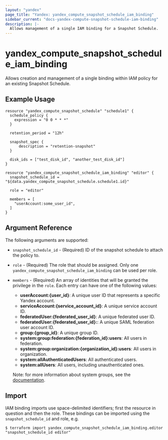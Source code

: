 ```yaml
---
layout: "yandex"
page_title: "Yandex: yandex_compute_snapshot_schedule_iam_binding"
sidebar_current: "docs-yandex-compute-snapshot-schedule-iam-binding"
description: |-
  Allows management of a single IAM binding for a Snapshot Schedule.
---
```


# yandex\_compute\_snapshot_schedule\_iam\_binding

Allows creation and management of a single binding within IAM policy for
an existing Snapshot Schedule.

## Example Usage

```hcl
resource "yandex_compute_snapshot_schedule" "schedule1" {
  schedule_policy {
	expression = "0 0 * * *"
  }

  retention_period = "12h"

  snapshot_spec {
	  description = "retention-snapshot"
  }

  disk_ids = ["test_disk_id", "another_test_disk_id"]
}

resource "yandex_compute_snapshot_schedule_iam_binding" "editor" {
  snapshot_schedule_id = "${data.yandex_compute_snapshot_schedule.schedule1.id}"

  role = "editor"

  members = [
    "userAccount:some_user_id",
  ]
}
```

## Argument Reference

The following arguments are supported:

* `snapshot_schedule_id` - (Required) ID of the snapshot schedule to attach the policy to.

* `role` - (Required) The role that should be assigned. Only one
  `yandex_compute_snapshot_schedule_iam_binding` can be used per role.

* `members` - (Required) An array of identities that will be granted the privilege in the `role`.
  Each entry can have one of the following values:
    * **userAccount:{user_id}**: A unique user ID that represents a specific Yandex account.
    * **serviceAccount:{service_account_id}**: A unique service account ID.
    * **federatedUser:{federated_user_id}**: A unique federated user ID.
    * **federatedUser:{federated_user_id}:**: A unique SAML federation user account ID.
    * **group:{group_id}**: A unique group ID.
    * **system:group:federation:{federation_id}:users**: All users in federation.
    * **system:group:organization:{organization_id}:users**: All users in organization.
    * **system:allAuthenticatedUsers**: All authenticated users. 
    * **system:allUsers**: All users, including unauthenticated ones.

    Note: for more information about system groups, see the [documentation](https://cloud.yandex.com/docs/iam/concepts/access-control/system-group).

## Import

IAM binding imports use space-delimited identifiers; first the resource in question and then the role.
These bindings can be imported using the `snapshot_schedule_id` and role, e.g.

```
$ terraform import yandex_compute_snapshot_schedule_iam_binding.editor "snapshot_schedule_id editor"
```
